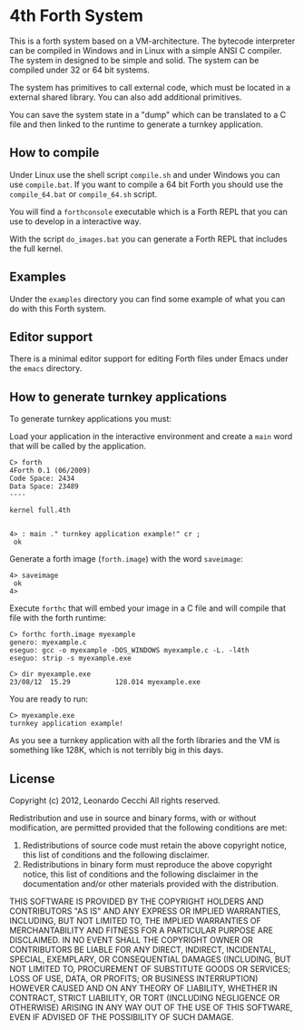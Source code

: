 4th Forth System
================

This is a forth system based on a VM-architecture. The bytecode
interpreter can be compiled in Windows and in Linux with a simple ANSI
C compiler. The system in designed to be simple and solid. The system
can be compiled under 32 or 64 bit systems.

The system has primitives to call external code, which must be located
in a external shared library. You can also add additional primitives.

You can save the system state in a "dump" which can be translated to a
C file and then linked to the runtime to generate a turnkey
application.

How to compile
--------------

Under Linux use the shell script `compile.sh` and under Windows you
can use `compile.bat`. If you want to compile a 64 bit Forth you
should use the `compile_64.bat` or `compile_64.sh` script.

You will find a `forthconsole` executable which is a Forth REPL that
you can use to develop in a interactive way. 

With the script `do_images.bat` you can generate a Forth REPL that 
includes the full kernel.

Examples
--------

Under the `examples` directory you can find some example of what you
can do with this Forth system.

Editor support
--------------

There is a minimal editor support for editing Forth files under Emacs
under the `emacs` directory.

How to generate turnkey applications
------------------------------------

To generate turnkey applications you must:

Load your application in the interactive environment and create a
`main` word that will be called by the application.

```
C> forth
4Forth 0.1 (06/2009)
Code Space: 2434
Data Space: 23489
----
 
kernel full.4th
 
 
4> : main ." turnkey application example!" cr ;
 ok
```

Generate a forth image (`forth.image`) with the word `saveimage`:

```
4> saveimage
 ok
4>  
```

Execute `forthc` that will embed your image in a C file and will
compile that file with the forth runtime:

```
C> forthc forth.image myexample
genero: myexample.c
eseguo: gcc -o myexample -DOS_WINDOWS myexample.c -L. -l4th
eseguo: strip -s myexample.exe

C> dir myexample.exe
23/08/12  15.29           128.014 myexample.exe
```
     
You are ready to run:

```
C> myexample.exe
turnkey application example!
```

As you see a turnkey application with all the forth libraries and the
VM is something like 128K, which is not terribly big in this days.

License
-------

Copyright (c) 2012, Leonardo Cecchi
All rights reserved.

Redistribution and use in source and binary forms, with or without
modification, are permitted provided that the following conditions are met: 

1. Redistributions of source code must retain the above copyright notice, this
   list of conditions and the following disclaimer. 
2. Redistributions in binary form must reproduce the above copyright notice,
   this list of conditions and the following disclaimer in the documentation
   and/or other materials provided with the distribution. 

THIS SOFTWARE IS PROVIDED BY THE COPYRIGHT HOLDERS AND CONTRIBUTORS "AS IS" AND
ANY EXPRESS OR IMPLIED WARRANTIES, INCLUDING, BUT NOT LIMITED TO, THE IMPLIED
WARRANTIES OF MERCHANTABILITY AND FITNESS FOR A PARTICULAR PURPOSE ARE
DISCLAIMED. IN NO EVENT SHALL THE COPYRIGHT OWNER OR CONTRIBUTORS BE LIABLE FOR
ANY DIRECT, INDIRECT, INCIDENTAL, SPECIAL, EXEMPLARY, OR CONSEQUENTIAL DAMAGES
(INCLUDING, BUT NOT LIMITED TO, PROCUREMENT OF SUBSTITUTE GOODS OR SERVICES;
LOSS OF USE, DATA, OR PROFITS; OR BUSINESS INTERRUPTION) HOWEVER CAUSED AND
ON ANY THEORY OF LIABILITY, WHETHER IN CONTRACT, STRICT LIABILITY, OR TORT
(INCLUDING NEGLIGENCE OR OTHERWISE) ARISING IN ANY WAY OUT OF THE USE OF THIS
SOFTWARE, EVEN IF ADVISED OF THE POSSIBILITY OF SUCH DAMAGE.

